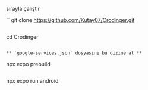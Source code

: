 sırayla çalıştır

``
git clone https://github.com/Kutay07/Crodinger.git
```

```
cd Crodinger
```

** `google-services.json` dosyasını bu dizine at **

```
npx expo prebuild
```

```
npx expo run:android
```	
